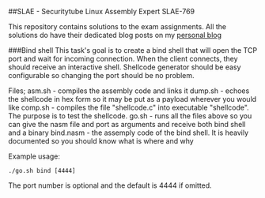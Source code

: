 ##SLAE - Securitytube Linux Assembly Expert SLAE-769

This repository contains solutions to the exam assignments.
All the solutions do have their dedicated blog posts on my [personal blog](https://chesteroni.blogspot.com)

###Bind shell
This task's goal is to create a bind shell that will open the TCP port and wait for incoming connection. When the client connects, they should receive an interactive shell.
Shellcode generator should be easy configurable so changing the port should be no problem.

Files;
asm.sh - compiles the assembly code and links it
dump.sh - echoes the shellcode in hex form so it may be put as a payload wherever you would like
comp.sh - compiles the file "shellcode.c" into executable "shellcode". The purpose is to test the shellcode.
go.sh - runs all the files above so you can give the nasm file and port as arguments and receive both bind shell and a binary
bind.nasm - the assemply code of the bind shell. It is heavily documented so you should know what is where and why

Example usage:
```
./go.sh bind [4444]
```

The port number is optional and the default is 4444 if omitted.
